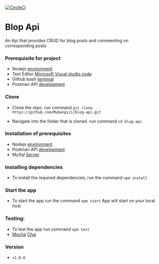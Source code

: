 [![CircleCI](https://circleci.com/gh/Mubangizi/blog-api.svg?style=svg)](https://app.circleci.com/pipelines/github/Mubangizi/blog-api)


# Blop Api
An Api that provides CRUD for blog posts and commenting on corresponding posts

### Prerequisite for project
- Nodejs [environment](https://nodejs.org/en/)
- Text Editor [Microsoft Visual studio code](https://code.visualstudio.com/)
- Github bash [terminal](https://git-scm.com/downloads) 
- Postman API [development](https://www.getpostman.com/)

### Clone
- Clone the repo. run command `git clone https://github.com/Mubangizi/blog-api.git`

- Navigate into the folder that is cloned. run command `cd blog-api`

### Installation of prerequisites
- Nodejs [environment](https://nodejs.org/en/)
- Postman API [development](https://www.getpostman.com/)
- MySql [Server](https://dev.mysql.com/doc/refman/8.0/en/installing.html)

### Installing dependencies
 - To install the required dependencies, run the command `npm install`

### Start the app
 - To start the app run the command `npm start`
 App will start on your local host

### Testing:
 - To test the app run command `npm test`
 - [Mocha](https://mochajs.org/) [Chai](https://www.npmjs.com/package/chai)


### Version
- `v1.0.0`
